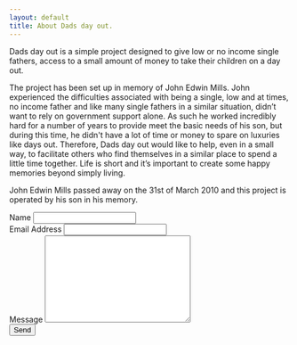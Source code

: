 ```yaml
---
layout: default
title: About Dads day out.
---
```

<p class="intro"><span class="dropcap">D</span>ads day out is a simple project designed to give low or no income single fathers, access to a small amount of money to take their children on a day out.</p>

The project has been set up in memory of John Edwin Mills. John experienced the difficulties associated with being a single, low and at times, no income father and like many single fathers in a similar situation, didn’t want to rely on government support alone. As such he worked incredibly hard for a number of years to provide meet the basic needs of his son, but during this time, he didn't have a lot of time or money to spare on luxuries like days out. Therefore, Dads day out would like to help, even in a small way, to facilitate others who find themselves in a similar place to spend a little time together. Life is short and it’s important to create some happy memories beyond simply living.

John Edwin Mills passed away on the 31st of March 2010 and this project is operated by his son in his memory.

  <form action="http://formspree.io/dadsdayout@outlook.com" method="POST">
   <label for="name">Name</label>    
    <input type="text" id="name" name="name" class="full-width"><br>
    <label for="email">Email Address</label>
    <input type="email" id="email" name="_replyto" class="full-width"><br>
    <label for="message">Message</label>
    <textarea name="message" id="message" cols="30" rows="10" class="full-width"></textarea><br>
    <input type="submit" value="Send" class="button">
</form>
